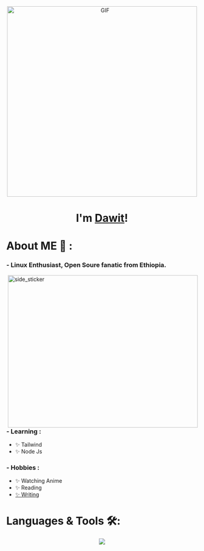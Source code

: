<div align="center">
<img hight="400" width="500" alt="GIF" align="center" src="https://github.com/Dawit-Sh/Dawit-Sh/blob/main/1936.gif">
</div>
<h1 align="center">I'm <a href="https://dawit-sh.github.io/">Dawit</a>!</h1>

# About ME 💬 :


### - Linux Enthusiast, Open Soure fanatic from Ethiopia.

<img align="right" width=500px height=400px alt="side_sticker" src="https://media.giphy.com/media/v1.Y2lkPTc5MGI3NjExZHVsZDFmZnplYnRwdHNjZGw5eGVwZ3gxdmszZWxjY3E5bmdla3htaSZlcD12MV9pbnRlcm5hbF9naWZfYnlfaWQmY3Q9cw/vCQFl7NRAsrn3GREP2/giphy.gif">

### - Learning :
- ✨ Tailwind
- ✨ Node Js

### - Hobbies : 
- ✨ Watching Anime
- ✨ Reading
- <a href="https://dawit-sh.github.io/CupofteaV2">✨ Writing</a> 

# Languages & Tools 🛠:
  <!--<img align="left" width="490" height="165" src="https://github-readme-stats.vercel.app/api?username=Dawit-Sh&show_icons=true&hide_border=false&line_height=20&title_color=f69673&icon_color=1b93c9&show_owner=true"/>-->
  <p align="center">
  <a href="https://skillicons.dev">
    <img src="https://skillicons.dev/icons?i=git,vim,github,linux,html,css,js,md,bash" />
  </a>
  </p>





